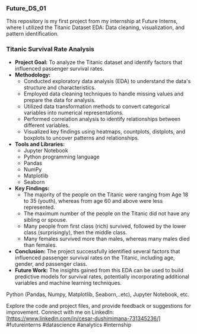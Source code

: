 ### Future_DS_01
This repository is my first project from my internship at Future Interns, where I utilized the Titanic Dataset EDA: Data cleaning, visualization, and pattern identification. 

### **Titanic Survival Rate Analysis**

* **Project Goal:** To analyze the Titanic dataset and identify factors that influenced passenger survival rates.
* **Methodology:**
    * Conducted exploratory data analysis (EDA) to understand the data's structure and characteristics.
    * Employed data cleaning techniques to handle missing values and prepare the data for analysis.
    * Utilized data transformation methods to convert categorical variables into numerical representations.
    * Performed correlation analysis to identify relationships between different variables.
    * Visualized key findings using heatmaps, countplots, distplots, and boxplots to uncover patterns and relationships.
* **Tools and Libraries:**
    * Jupyter Notebook
    * Python programming language
    * Pandas
    * NumPy
    * Matplotlib
    * Seaborn
* **Key Findings:**
    * The majority of the people on the Titanic were ranging from Age 18 to 35 (youth), whereas from age 60 and above were less represented.
    * The maximum number of the people on the Titanic did not have any sibling or spouse.
    * Many people from first class (rich) survived, followed by the lower class (surprisingly), then the middle class.
    * Many females survived more than males, whereas many males died than females.
* **Conclusion:** The project successfully identified several factors that influenced passenger survival rates on the Titanic, including age, gender, and passenger class.
* **Future Work:** The insights gained from this EDA can be used to build predictive models for survival rates, potentially incorporating additional variables and machine learning techniques.

Python (Pandas, Numpy, Matplotlib, Seaborn,..etc), Jupyter Notebook, etc. 


Explore the code and project files, and provide feedback or suggestions for improvement.
Connect with me on LinkedIn: [https://www.linkedin.com/in/cesar-dushimimana-731345236/]
#futureinterns #datascience #analytics #internship
